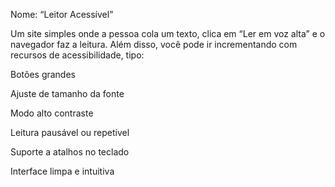 Nome: “Leitor Acessível”

Um site simples onde a pessoa cola um texto, clica em “Ler em voz alta” e o navegador faz a leitura. Além disso, você pode ir incrementando com recursos de acessibilidade, tipo:

Botões grandes

Ajuste de tamanho da fonte

Modo alto contraste

Leitura pausável ou repetível

Suporte a atalhos no teclado

Interface limpa e intuitiva